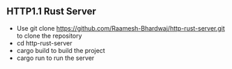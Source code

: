 ## HTTP1.1 Rust Server

- Use git clone https://github.com/Raamesh-Bhardwaj/http-rust-server.git to clone the repository
- cd http-rust-server
- cargo build to build the project
- cargo run to run the server
  
